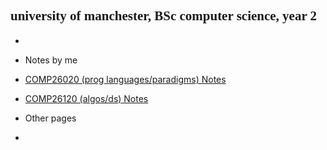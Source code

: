## <span style="font-family:roman pls">university of manchester, BSc computer science, year 2</span>
- 

- Notes by me
- <a href="COMP26020/contents">COMP26020 (prog languages/paradigms) Notes</a>
- <a href="COMP26120/contents">COMP26120 (algos/ds) Notes</a>

- Other pages
- 
